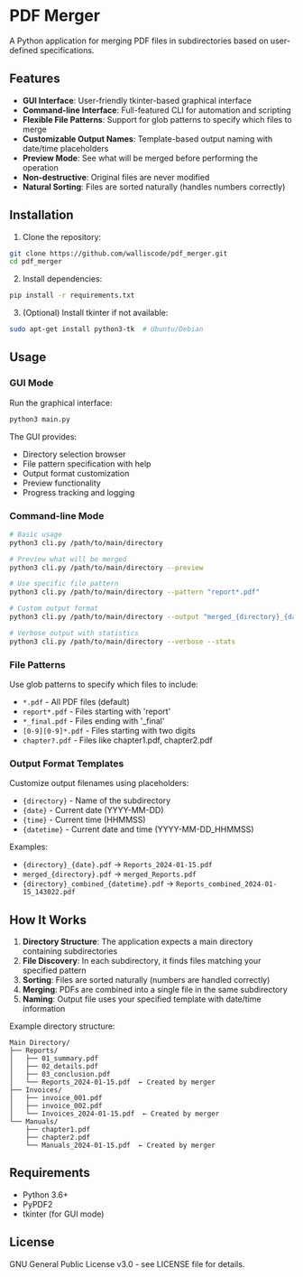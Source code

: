 # PDF Merger

A Python application for merging PDF files in subdirectories based on user-defined specifications.

## Features

- **GUI Interface**: User-friendly tkinter-based graphical interface
- **Command-line Interface**: Full-featured CLI for automation and scripting
- **Flexible File Patterns**: Support for glob patterns to specify which files to merge
- **Customizable Output Names**: Template-based output naming with date/time placeholders
- **Preview Mode**: See what will be merged before performing the operation
- **Non-destructive**: Original files are never modified
- **Natural Sorting**: Files are sorted naturally (handles numbers correctly)

## Installation

1. Clone the repository:
```bash
git clone https://github.com/walliscode/pdf_merger.git
cd pdf_merger
```

2. Install dependencies:
```bash
pip install -r requirements.txt
```

3. (Optional) Install tkinter if not available:
```bash
sudo apt-get install python3-tk  # Ubuntu/Debian
```

## Usage

### GUI Mode

Run the graphical interface:
```bash
python3 main.py
```

The GUI provides:
- Directory selection browser
- File pattern specification with help
- Output format customization
- Preview functionality
- Progress tracking and logging

### Command-line Mode

```bash
# Basic usage
python3 cli.py /path/to/main/directory

# Preview what will be merged
python3 cli.py /path/to/main/directory --preview

# Use specific file pattern
python3 cli.py /path/to/main/directory --pattern "report*.pdf"

# Custom output format
python3 cli.py /path/to/main/directory --output "merged_{directory}_{datetime}.pdf"

# Verbose output with statistics
python3 cli.py /path/to/main/directory --verbose --stats
```

### File Patterns

Use glob patterns to specify which files to include:
- `*.pdf` - All PDF files (default)
- `report*.pdf` - Files starting with 'report'
- `*_final.pdf` - Files ending with '_final'
- `[0-9][0-9]*.pdf` - Files starting with two digits
- `chapter?.pdf` - Files like chapter1.pdf, chapter2.pdf

### Output Format Templates

Customize output filenames using placeholders:
- `{directory}` - Name of the subdirectory
- `{date}` - Current date (YYYY-MM-DD)
- `{time}` - Current time (HHMMSS)
- `{datetime}` - Current date and time (YYYY-MM-DD_HHMMSS)

Examples:
- `{directory}_{date}.pdf` → `Reports_2024-01-15.pdf`
- `merged_{directory}.pdf` → `merged_Reports.pdf`
- `{directory}_combined_{datetime}.pdf` → `Reports_combined_2024-01-15_143022.pdf`

## How It Works

1. **Directory Structure**: The application expects a main directory containing subdirectories
2. **File Discovery**: In each subdirectory, it finds files matching your specified pattern
3. **Sorting**: Files are sorted naturally (numbers are handled correctly)
4. **Merging**: PDFs are combined into a single file in the same subdirectory
5. **Naming**: Output file uses your specified template with date/time information

Example directory structure:
```
Main Directory/
├── Reports/
│   ├── 01_summary.pdf
│   ├── 02_details.pdf
│   ├── 03_conclusion.pdf
│   └── Reports_2024-01-15.pdf  ← Created by merger
├── Invoices/
│   ├── invoice_001.pdf
│   ├── invoice_002.pdf
│   └── Invoices_2024-01-15.pdf  ← Created by merger
└── Manuals/
    ├── chapter1.pdf
    ├── chapter2.pdf
    └── Manuals_2024-01-15.pdf  ← Created by merger
```

## Requirements

- Python 3.6+
- PyPDF2
- tkinter (for GUI mode)

## License

GNU General Public License v3.0 - see LICENSE file for details.

